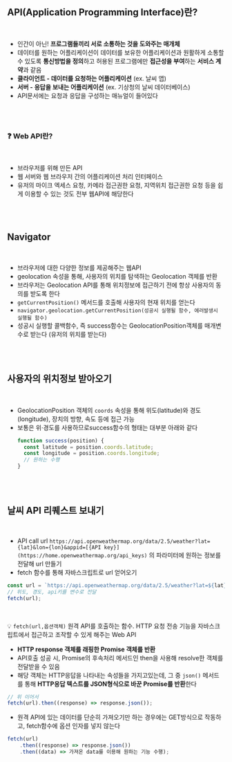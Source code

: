 ## API(Application Programming Interface)란?

<br/>

- 인간이 아닌! **프로그램들끼리 서로 소통하는 것을 도와주는 매개체**
- 데이터를 원하는 어플리케이션이 데이터를 보유한 어플리케이션과 원활하게 소통할 수 있도록 **통신방법을 정의**하고 허용된 프로그램에만 **접근성을 부여**하는 **서비스 계약**과 같음
- **클라이언트 - 데이터를 요청하는 어플리케이션** (ex. 날씨 앱)
- **서버 - 응답을 보내는 어플리케이션** (ex. 기상청의 날씨 데이터베이스)
- API문서에는 요청과 응답을 구성하는 매뉴얼이 들어있다

<br/><br/>

### ❓ Web API란?

<br/>

- 브라우저를 위해 만든 API
- 웹 서버와 웹 브라우저 간의 어플리케이션 처리 인터페이스
- 유저의 마이크 엑세스 요청, 카메라 접근권한 요청, 지역위치 접근권한 요청 등을 쉽게 이용할 수 있는 것도 전부 웹API에 해당한다

<br/>
<br/>

## Navigator

<br/>

- 브라우저에 대한 다양한 정보를 제공해주는 웹API
- geolocation 속성을 통해, 사용자의 위치를 탐색하는 Geolocation 객체를 반환
- 브라우저는 Geolocation API를 통해 위치정보에 접근하기 전에 항상 사용자의 동의를 받도록 한다
- `getCurrentPosition()` 메서드를 호출해 사용자의 현재 위치를 얻는다
- `navigator.geolocation.getCurrentPosition(성공시 실행될 함수, 에러발생시 실행될 함수)`
- 성공시 실행할 콜백함수, 즉 success함수는 GeolocationPosition객체를 매개변수로 받는다 (유저의 위치를 받는다)

<br/>
<br/>

## 사용자의 위치정보 받아오기

<br/>

- GeolocationPosition 객체의 `coords` 속성을 통해 위도(latitude)와 경도(longitude), 장치의 방향, 속도 등에 접근 가능
- 보통은 위·경도를 사용하므로success함수의 형태는 대부분 아래와 같다
  ```jsx
  function success(position) {
    const latitude = position.coords.latitude;
    const longitude = position.coords.longitude;
    // 원하는 수행
  }
  ```

<br/>
<br/>

## 날씨 API 리퀘스트 보내기

<br/>

- API call url
  `https://api.openweathermap.org/data/2.5/weather?lat={lat}&lon={lon}&appid=[{API key}](https://home.openweathermap.org/api_keys)` 의 파라미터에 원하는 정보를 전달해 url 만들기
- fetch 함수를 통해 자바스크립트로 url 얻어오기

```jsx
const url = `https://api.openweathermap.org/data/2.5/weather?lat=${lat}&lon=${lon}&units=metric&appid=${API_KEY}`;
// 위도, 경도, api키를 변수로 전달
fetch(url);
```

<br/>

💡 `fetch(url,옵션객체)` 원격 API를 호출하는 함수. HTTP 요청 전송 기능을 자바스크립트에서 접근하고 조작할 수 있게 해주는 Web API

- **HTTP response 객체를 래핑한 Promise 객체를 반환**
- API호출 성공 시, Promise의 후속처리 메서드인 then을 사용해 resolve한 객체를 전달받을 수 있음
- 해당 객체는 HTTP응답을 나타내는 속성들을 가지고있는데, 그 중 `json()` 메서드를 통해 **HTTP응답 텍스트를 JSON형식으로 바꾼 Promise를 반환**한다

```jsx
// 위 이어서
fetch(url).then((response) => response.json());
```

- 원격 API에 있는 데이터를 단순히 가져오기만 하는 경우에는 GET방식으로 작동하고, fetch함수에 옵션 인자를 넣지 않는다

```jsx
fetch(url)
    .then((response) => response.json())
    .then((data) => 가져온 data를 이용해 원하는 기능 수행);
```

<br/>
<br/>
